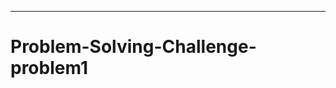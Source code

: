 ---------------------------------------------------------------------------
# Problem-Solving-Challenge-problem1
